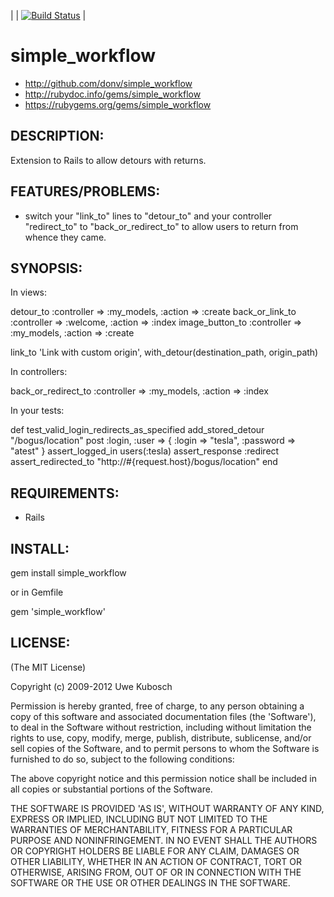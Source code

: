 | | [![Build Status](https://travis-ci.org/donv/simple_workflow.svg?branch=master)](https://travis-ci.org/donv/simple_workflow) |

simple_workflow
===============

* http://github.com/donv/simple_workflow
* http://rubydoc.info/gems/simple_workflow
* https://rubygems.org/gems/simple_workflow

## DESCRIPTION:

Extension to Rails to allow detours with returns.

## FEATURES/PROBLEMS:

* switch your "link_to" lines to "detour_to" and your controller "redirect_to" to "back_or_redirect_to" to allow users
  to return from whence they came.

## SYNOPSIS:

In views:

  detour_to :controller => :my_models, :action => :create
  back_or_link_to :controller => :welcome, :action => :index
  image_button_to :controller => :my_models, :action => :create

  link_to 'Link with custom origin', with_detour(destination_path, origin_path)

In controllers:

  back_or_redirect_to :controller => :my_models, :action => :index

In your tests:

  def test_valid_login_redirects_as_specified
      add_stored_detour "/bogus/location"
      post :login, :user => { :login => "tesla", :password => "atest" }
      assert_logged_in users(:tesla)
      assert_response :redirect
      assert_redirected_to "http://#{request.host}/bogus/location"
    end

## REQUIREMENTS:

* Rails

## INSTALL:

  gem install simple_workflow

or in Gemfile

  gem 'simple_workflow'

## LICENSE:

(The MIT License)

Copyright (c) 2009-2012 Uwe Kubosch

Permission is hereby granted, free of charge, to any person obtaining
a copy of this software and associated documentation files (the
'Software'), to deal in the Software without restriction, including
without limitation the rights to use, copy, modify, merge, publish,
distribute, sublicense, and/or sell copies of the Software, and to
permit persons to whom the Software is furnished to do so, subject to
the following conditions:

The above copyright notice and this permission notice shall be
included in all copies or substantial portions of the Software.

THE SOFTWARE IS PROVIDED 'AS IS', WITHOUT WARRANTY OF ANY KIND,
EXPRESS OR IMPLIED, INCLUDING BUT NOT LIMITED TO THE WARRANTIES OF
MERCHANTABILITY, FITNESS FOR A PARTICULAR PURPOSE AND NONINFRINGEMENT.
IN NO EVENT SHALL THE AUTHORS OR COPYRIGHT HOLDERS BE LIABLE FOR ANY
CLAIM, DAMAGES OR OTHER LIABILITY, WHETHER IN AN ACTION OF CONTRACT,
TORT OR OTHERWISE, ARISING FROM, OUT OF OR IN CONNECTION WITH THE
SOFTWARE OR THE USE OR OTHER DEALINGS IN THE SOFTWARE.
